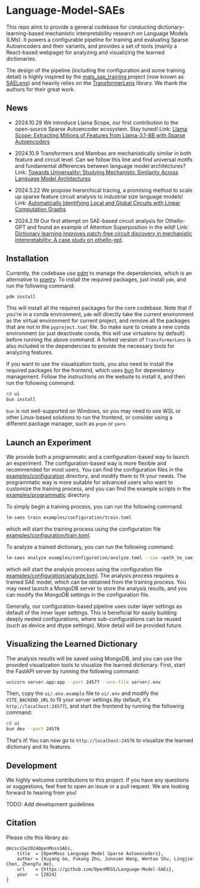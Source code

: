 # Language-Model-SAEs

This repo aims to provide a general codebase for conducting dictionary-learning-based mechanistic interpretability research on Language Models (LMs). It powers a configurable pipeline for training and evaluating Sparse Autoencoders and their variants, and provides a set of tools (mainly a React-based webpage) for analyzing and visualizing the learned dictionaries.

The design of the pipeline (including the configuration and some training detail) is highly inspired by the [mats_sae_training
](https://github.com/jbloomAus/mats_sae_training) project (now known as [SAELens](https://github.com/jbloomAus/SAELens)) and heavily relies on the [TransformerLens](https://github.com/TransformerLensOrg/TransformerLens) library. We thank the authors for their great work.

## News

- 2024.10.29 We introduce Llama Scope, our first contribution to the open-source Sparse Autoencoder ecosystem. Stay tuned! Link: [Llama Scope: Extracting Millions of Features from Llama-3.1-8B with Sparse Autoencoders](http://arxiv.org/abs/2410.20526)

- 2024.10.9 Transformers and Mambas are mechanistically similar in both feature and circuit level. Can we follow this line and find universal motifs and fundamental differences between language model architectures? Link: [Towards Universality: Studying Mechanistic Similarity Across Language Model Architectures](https://arxiv.org/pdf/2410.06672)

- 2024.5.22 We propose hierarchical tracing, a promising method to scale up sparse feature circuit analysis to industrial size language models! Link: [Automatically Identifying Local and Global Circuits with Linear Computation Graphs](https://arxiv.org/pdf/2405.13868)

- 2024.2.19 Our first attempt on SAE-based circuit analysis for Othello-GPT and found an example of Attention Superposition in the wild! Link: [Dictionary learning improves patch-free circuit discovery in mechanistic interpretability: A case study on othello-gpt](https://arxiv.org/pdf/2402.12201).

## Installation

Currently, the codebase use [pdm](https://pdm-project.org/) to manage the dependencies, which is an alternative to [poetry](https://python-poetry.org/). To install the required packages, just install `pdm`, and run the following command:

```bash
pdm install
```

This will install all the required packages for the core codebase. Note that if you're in a conda environment, `pdm` will directly take the current environment as the virtual environment for current project, and remove all the packages that are not in the `pyproject.toml` file. So make sure to create a new conda environment (or just deactivate conda, this will use virtualenv by default) before running the above command. A forked version of `TransformerLens` is also included in the dependencies to provide the necessary tools for analyzing features.

If you want to use the visualization tools, you also need to install the required packages for the frontend, which uses [bun](https://bun.sh/) for dependency management. Follow the instructions on the website to install it, and then run the following command:

```bash
cd ui
bun install
```

`bun` is not well-supported on Windows, so you may need to use WSL or other Linux-based solutions to run the frontend, or consider using a different package manager, such as `pnpm` or `yarn`.

## Launch an Experiment

We provide both a programmatic and a configuration-based way to launch an experiment. The configuration-based way is more flexible and recommended for most users. You can find the configuration files in the [examples/configuration](https://github.com/OpenMOSS/Language-Model-SAEs/tree/main/examples/configuration) directory, and modify them to fit your needs. The programmatic way is more suitable for advanced users who want to customize the training process, and you can find the example scripts in the [examples/programmatic](https://github.com/OpenMOSS/Language-Model-SAEs/tree/main/examples/programmatic) directory.

To simply begin a training process, you can run the following command:

```bash
lm-saes train examples/configuration/train.toml
```

which will start the training process using the configuration file [examples/configuration/train.toml](https://github.com/OpenMOSS/Language-Model-SAEs/tree/main/examples/configuration/train.toml).

To analyze a trained dictionary, you can run the following command:

```bash
lm-saes analyze examples/configuration/analyze.toml --sae <path_to_sae_model>
```

which will start the analysis process using the configuration file [examples/configuration/analyze.toml](https://github.com/OpenMOSS/Language-Model-SAEs/tree/main/examples/configuration/analyze.toml). The analysis process requires a trained SAE model, which can be obtained from the training process. You may need launch a MongoDB server to store the analysis results, and you can modify the MongoDB settings in the configuration file.

Generally, our configuration-based pipeline uses outer layer settings as default of the inner layer settings. This is beneficial for easily building deeply nested configurations, where sub-configurations can be reused (such as device and dtype settings). More detail will be provided future.

## Visualizing the Learned Dictionary

The analysis results will be saved using MongoDB, and you can use the provided visualization tools to visualize the learned dictionary. First, start the FastAPI server by running the following command:

```bash
uvicorn server.app:app --port 24577 --env-file server/.env
```

Then, copy the `ui/.env.example` file to `ui/.env` and modify the `VITE_BACKEND_URL` to fit your server settings (by default, it's `http://localhost:24577`), and start the frontend by running the following command:

```bash
cd ui
bun dev --port 24576
```

That's it! You can now go to `http://localhost:24576` to visualize the learned dictionary and its features.

## Development

We highly welcome contributions to this project. If you have any questions or suggestions, feel free to open an issue or a pull request. We are looking forward to hearing from you!

TODO: Add development guidelines

## Citation

Please cite this library as:

```
@misc{Ge2024OpenMossSAEs,
    title  = {OpenMoss Language Model Sparse Autoencoders},
    author = {Xuyang Ge, Fukang Zhu, Junxuan Wang, Wentao Shu, Lingjie Chen, Zhengfu He},
    url    = {https://github.com/OpenMOSS/Language-Model-SAEs},
    year   = {2024}
}
```
